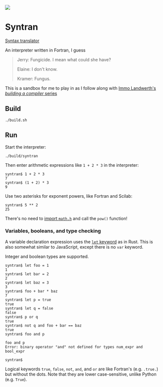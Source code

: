
![](https://github.com/JeffIrwin/syntran/workflows/CI/badge.svg)

# Syntran

[Syntax translator](https://www.practo.com/medicine-info/syntran-100-mg-capsule-18930)

An interpreter written in Fortran, I guess

> Jerry: Fungicide. I mean what could she have?
>
> Elaine: I don't know.
>
> Kramer: Fungus.

This is a sandbox for me to play in as I follow along with [Immo Landwerth's _building a compiler_ series](https://www.youtube.com/playlist?list=PLRAdsfhKI4OWNOSfS7EUu5GRAVmze1t2y)

## Build

    ./build.sh

## Run

Start the interpreter:

    ./build/syntran

Then enter arithmetic expressions like `1 + 2 * 3` in the interpreter:

    syntran$ 1 + 2 * 3
    7
    syntran$ (1 + 2) * 3
    9

Use two asterisks for exponent powers, like Fortran and Scilab:

    syntran$ 5 ** 2
    25

There's no need to [import `math.h`](https://en.cppreference.com/w/c/numeric/math/pow) and call the `pow()` function!

### Variables, booleans, and type checking

A variable declaration expression uses the [`let` keyword](https://doc.rust-lang.org/std/keyword.let.html) as in Rust.  This is also somewhat similar to JavaScript, except there is no `var` keyword.

Integer and boolean types are supported.

    syntran$ let foo = 1
    1
    syntran$ let bar = 2
    2
    syntran$ let baz = 3
    3
    syntran$ foo + bar * baz
    7
    syntran$ let p = true
    true
    syntran$ let q = false
    false
    syntran$ p or q
    true
    syntran$ not q and foo + bar == baz
    true
    syntran$ foo and p
    
    foo and p
    Error: binary operator "and" not defined for types num_expr and bool_expr
    
    syntran$

Logical keywords `true`, `false`, `not`, `and`, and `or` are like Fortran's (e.g. `.true.`) but without the dots.  Note that they are lower case-sensitive, unlike Python (e.g. `True`).


